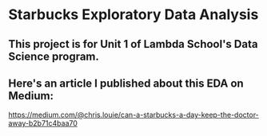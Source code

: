 # Starbucks Exploratory Data Analysis

## This project is for Unit 1 of Lambda School's Data Science program.

## Here's an article I published about this EDA on Medium:

https://medium.com/@chris.louie/can-a-starbucks-a-day-keep-the-doctor-away-b2b71c4baa70
